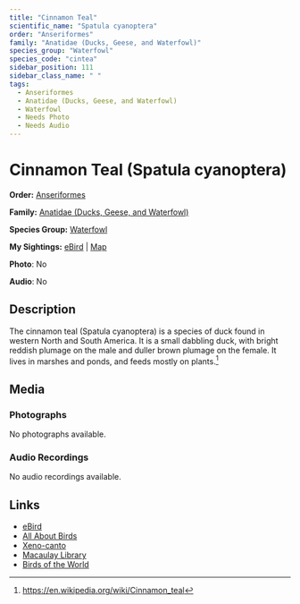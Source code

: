 ```yaml
---
title: "Cinnamon Teal"
scientific_name: "Spatula cyanoptera"
order: "Anseriformes"
family: "Anatidae (Ducks, Geese, and Waterfowl)"
species_group: "Waterfowl"
species_code: "cintea"
sidebar_position: 111
sidebar_class_name: " "
tags: 
  - Anseriformes
  - Anatidae (Ducks, Geese, and Waterfowl)
  - Waterfowl
  - Needs Photo
  - Needs Audio
---
```


# Cinnamon Teal (Spatula cyanoptera)

**Order:** [Anseriformes](/tags/anseriformes)

**Family:** [Anatidae (Ducks, Geese, and Waterfowl)](/tags/anatidae-ducks-geese-and-waterfowl)

**Species Group:** [Waterfowl](/tags/waterfowl)

**My Sightings:** [eBird](https://ebird.org/lifelist?r=world&time=life&spp=cintea) | [Map](/map?species_code=cintea)

**Photo**: No 

**Audio**: No

## Description
The cinnamon teal (Spatula cyanoptera) is a species of duck found in western North and South America. It is a small dabbling duck, with bright reddish plumage on the male and duller brown plumage on the female. It lives in marshes and ponds, and feeds mostly on plants.[^1]

[^1]: https://en.wikipedia.org/wiki/Cinnamon_teal

## Media
### Photographs
No photographs available.

### Audio Recordings
No audio recordings available.

## Links
* [eBird](https://ebird.org/species/cintea) 
* [All About Birds](https://www.allaboutbirds.org/guide/cintea) 
* [Xeno-canto](https://www.xeno-canto.org/species/spatula-cyanoptera) 
* [Macaulay Library](https://search.macaulaylibrary.org/catalog?taxonCode=cintea&sort=rating_rank_desc)
* [Birds of the World](https://birdsoftheworld.org/bow/species/cintea)
